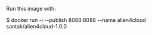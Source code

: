 Run this image with:

  $ docker run -i --publish 8088:8088 --name alien4cloud santak/alien4cloud-1.0.0
